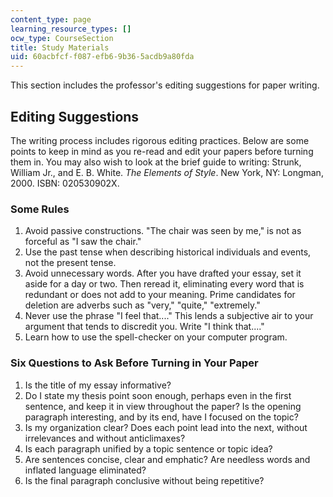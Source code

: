 ```yaml
---
content_type: page
learning_resource_types: []
ocw_type: CourseSection
title: Study Materials
uid: 60acbfcf-f087-efb6-9b36-5acdb9a80fda
---
```


This section includes the professor's editing suggestions for paper writing.

Editing Suggestions
-------------------

The writing process includes rigorous editing practices. Below are some points to keep in mind as you re-read and edit your papers before turning them in. You may also wish to look at the brief guide to writing: Strunk, William Jr., and E. B. White. _The Elements of Style_. New York, NY: Longman, 2000. ISBN: 020530902X.

### Some Rules

1.  Avoid passive constructions. "The chair was seen by me," is not as forceful as "I saw the chair."
2.  Use the past tense when describing historical individuals and events, not the present tense.
3.  Avoid unnecessary words. After you have drafted your essay, set it aside for a day or two. Then reread it, eliminating every word that is redundant or does not add to your meaning. Prime candidates for deletion are adverbs such as "very," "quite," "extremely."
4.  Never use the phrase "I feel that...." This lends a subjective air to your argument that tends to discredit you. Write "I think that...."
5.  Learn how to use the spell-checker on your computer program.

### Six Questions to Ask Before Turning in Your Paper

1.  Is the title of my essay informative?
2.  Do I state my thesis point soon enough, perhaps even in the first sentence, and keep it in view throughout the paper? Is the opening paragraph interesting, and by its end, have I focused on the topic?
3.  Is my organization clear? Does each point lead into the next, without irrelevances and without anticlimaxes?
4.  Is each paragraph unified by a topic sentence or topic idea?
5.  Are sentences concise, clear and emphatic? Are needless words and inflated language eliminated?
6.  Is the final paragraph conclusive without being repetitive?